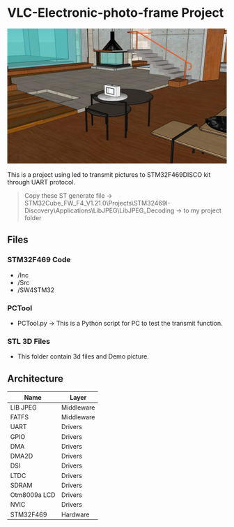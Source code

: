 # VLC-Electronic-photo-frame Project

![VLC-Electronic-photo-frame Demo picture](https://github.com/5isherL/VLC-Electronic-photo-frame/blob/main/STL%203D%20Files/Demo.jpg)

This is a project using led to transmit pictures to STM32F469DISCO kit through UART protocol.

> Copy these ST generate file -> STM32Cube_FW_F4_V1.21.0\Projects\STM32469I-Discovery\Applications\LibJPEG\LibJPEG_Decoding -> to my project folder

## Files

### STM32F469 Code

- /Inc
- /Src
- /SW4STM32

### PCTool

- PCTool.py -> This is a Python script for PC to test the transmit function.

### STL 3D Files

- This folder contain 3d files and Demo picture.

## Architecture

|Name|Layer|
|---|---|
|LIB JPEG    |Middleware|
|FATFS       |Middleware|
|UART        |Drivers|
|GPIO        |Drivers|
|DMA         |Drivers|
|DMA2D       |Drivers|
|DSI         |Drivers|
|LTDC        |Drivers|
|SDRAM       |Drivers|
|Otm8009a LCD|Drivers|
|NVIC        |Drivers|
|STM32F469   |Hardware|

